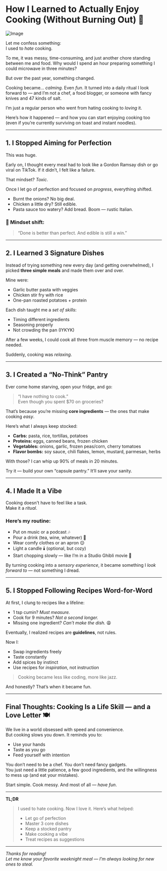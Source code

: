 # How I Learned to Actually Enjoy Cooking (Without Burning Out) 🍳

![Image](https://589d01d8f1c1.ngrok-free.app/media/2025-07/0f2b6ea2-0496-4b0f-afac-4c4554697a49.jpg)

Let me confess something:  
I used to *hate* cooking.

To me, it was messy, time-consuming, and just another chore standing between me and food. Why would I spend an hour preparing something I could microwave in three minutes?

But over the past year, something changed.

Cooking became... *calming*. Even *fun*. It turned into a daily ritual I look forward to — and I’m not a chef, a food blogger, or someone with fancy knives and 47 kinds of salt.

I’m just a regular person who went from hating cooking to *loving* it.

Here’s how it happened — and how you can start enjoying cooking too (even if you’re currently surviving on toast and instant noodles).

---

## 1. **I Stopped Aiming for Perfection**

This was huge.

Early on, I thought every meal had to look like a Gordon Ramsay dish or go viral on TikTok. If it didn’t, I felt like a failure.

That mindset? *Toxic*.

Once I let go of perfection and focused on *progress*, everything shifted.

- Burnt the onions? No big deal.  
- Chicken a little dry? Still edible.  
- Pasta sauce too watery? Add bread. Boom — rustic Italian.

### 🧠 Mindset shift:
> “Done is better than perfect. And edible is still a win.”

---

## 2. **I Learned 3 Signature Dishes**

Instead of trying something new every day (and getting overwhelmed), I picked **three simple meals** and made them over and over.

Mine were:
- Garlic butter pasta with veggies  
- Chicken stir fry with rice  
- One-pan roasted potatoes + protein

Each dish taught me a *set of skills*:
- Timing different ingredients  
- Seasoning properly  
- Not crowding the pan (IYKYK)

After a few weeks, I could cook all three from muscle memory — no recipe needed.

Suddenly, cooking was *relaxing*.

---

## 3. **I Created a “No-Think” Pantry**

Ever come home starving, open your fridge, and go:  
> “I have nothing to cook.”  
Even though you spent $70 on groceries?

That’s because you’re missing **core ingredients** — the ones that make cooking *easy*.

Here’s what I always keep stocked:

- **Carbs:** pasta, rice, tortillas, potatoes  
- **Proteins:** eggs, canned beans, frozen chicken  
- **Vegetables:** onions, garlic, frozen peas/corn, cherry tomatoes  
- **Flavor bombs:** soy sauce, chili flakes, lemon, mustard, parmesan, herbs  

With those? I can whip up 90% of meals in 20 minutes.

Try it — build your own “capsule pantry.” It’ll save your sanity.

---

## 4. **I Made It a Vibe**

Cooking doesn't have to feel like a task.  
Make it a *ritual*.

### Here’s my routine:
- Put on music or a podcast 🎶  
- Pour a drink (tea, wine, whatever) 🧃  
- Wear comfy clothes or an apron 😌  
- Light a candle 🕯️ (optional, but cozy)  
- Start chopping slowly — like I’m in a Studio Ghibli movie 🍲

By turning cooking into a *sensory experience*, it became something I *look forward to* — not something I dread.

---

## 5. **I Stopped Following Recipes Word-for-Word**

At first, I clung to recipes like a lifeline:
- 1 tsp cumin? *Must measure.*  
- Cook for 9 minutes? *Not a second longer.*  
- Missing one ingredient? *Can’t make the dish.* 😩

Eventually, I realized recipes are **guidelines**, not rules.

Now I:
- Swap ingredients freely  
- Taste constantly  
- Add spices by instinct  
- Use recipes for *inspiration*, not instruction

> Cooking became less like coding, more like jazz.

And honestly? That’s when it became fun.

---

## Final Thoughts: Cooking Is a Life Skill — and a Love Letter 🍽️

We live in a world obsessed with speed and convenience.  
But cooking slows you down. It reminds you to:
- Use your hands  
- Taste as you go  
- Feed yourself with intention

You don’t need to be a chef. You don’t need fancy gadgets.  
You just need a little patience, a few good ingredients, and the willingness to mess up (and eat your mistakes).

Start simple. Cook messy. And most of all — *have fun*.

---

**TL;DR**  
> I used to hate cooking. Now I love it. Here’s what helped:  
> - Let go of perfection  
> - Master 3 core dishes  
> - Keep a stocked pantry  
> - Make cooking a vibe  
> - Treat recipes as suggestions

---

*Thanks for reading!*  
*Let me know your favorite weeknight meal — I’m always looking for new ones to steal.*